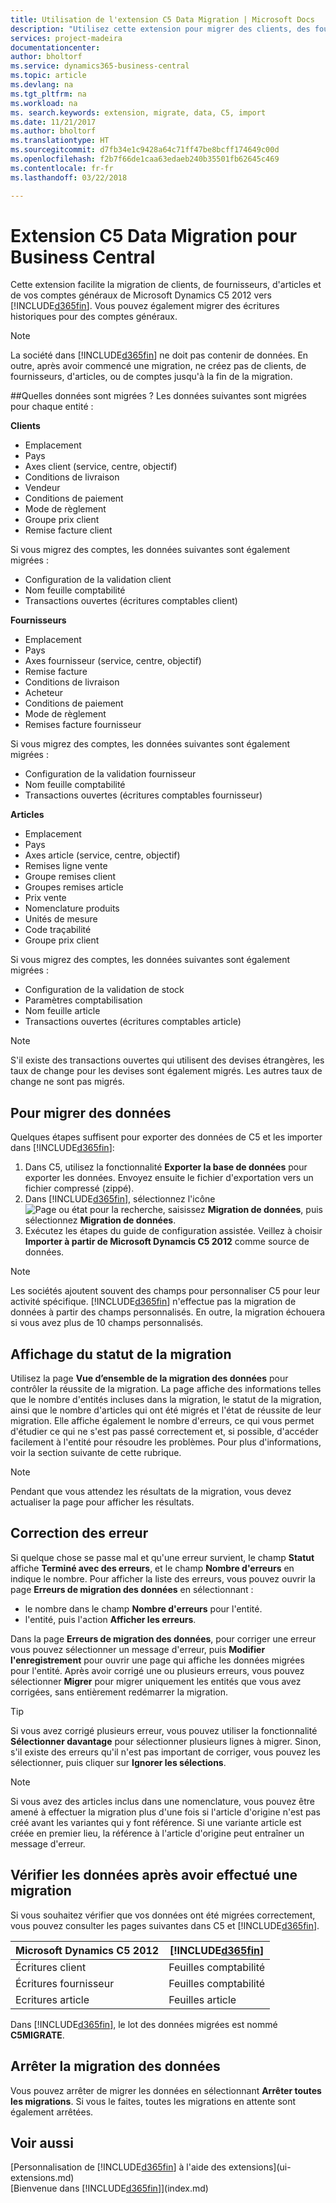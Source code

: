 ```yaml
---
title: Utilisation de l'extension C5 Data Migration | Microsoft Docs
description: "Utilisez cette extension pour migrer des clients, des fournisseurs, des articles et des comptes généraux de Microsoft Dynamics C5 2012 vers Financials."
services: project-madeira
documentationcenter: 
author: bholtorf
ms.service: dynamics365-business-central
ms.topic: article
ms.devlang: na
ms.tgt_pltfrm: na
ms.workload: na
ms. search.keywords: extension, migrate, data, C5, import
ms.date: 11/21/2017
ms.author: bholtorf
ms.translationtype: HT
ms.sourcegitcommit: d7fb34e1c9428a64c71ff47be8bcff174649c00d
ms.openlocfilehash: f2b7f66de1caa63edaeb240b35501fb62645c469
ms.contentlocale: fr-fr
ms.lasthandoff: 03/22/2018

---
```


# <a name="the-c5-data-migration-extension-for-business-central"></a>Extension C5 Data Migration pour Business Central
Cette extension facilite la migration de clients, de fournisseurs, d'articles et de vos comptes généraux de Microsoft Dynamics C5 2012 vers [!INCLUDE[d365fin](includes/d365fin_md.md)]. Vous pouvez également migrer des écritures historiques pour des comptes généraux.

> [!Note]
> La société dans [!INCLUDE[d365fin](includes/d365fin_md.md)] ne doit pas contenir de données. En outre, après avoir commencé une migration, ne créez pas de clients, de fournisseurs, d'articles, ou de comptes jusqu'à la fin de la migration.

##<a name="what-data-is-migrated"></a>Quelles données sont migrées ?
Les données suivantes sont migrées pour chaque entité :

**Clients**
* Emplacement
* Pays
* Axes client (service, centre, objectif)
* Conditions de livraison
* Vendeur
* Conditions de paiement
* Mode de règlement
* Groupe prix client
* Remise facture client

Si vous migrez des comptes, les données suivantes sont également migrées :

* Configuration de la validation client
* Nom feuille comptabilité
* Transactions ouvertes (écritures comptables client)

**Fournisseurs**
* Emplacement
* Pays
* Axes fournisseur (service, centre, objectif)
* Remise facture
* Conditions de livraison
* Acheteur
* Conditions de paiement
* Mode de règlement
* Remises facture fournisseur

Si vous migrez des comptes, les données suivantes sont également migrées :

* Configuration de la validation fournisseur
* Nom feuille comptabilité
* Transactions ouvertes (écritures comptables fournisseur)

**Articles**
* Emplacement
* Pays
* Axes article (service, centre, objectif)
* Remises ligne vente
* Groupe remises client
* Groupes remises article
* Prix vente
* Nomenclature produits
* Unités de mesure
* Code traçabilité
* Groupe prix client

Si vous migrez des comptes, les données suivantes sont également migrées :

* Configuration de la validation de stock
* Paramètres comptabilisation
* Nom feuille article
* Transactions ouvertes (écritures comptables article)

> [!Note]
> S'il existe des transactions ouvertes qui utilisent des devises étrangères, les taux de change pour les devises sont également migrés. Les autres taux de change ne sont pas migrés.

## <a name="to-migrate-data"></a>Pour migrer des données
Quelques étapes suffisent pour exporter des données de C5 et les importer dans [!INCLUDE[d365fin](includes/d365fin_md.md)]:  

1. Dans C5, utilisez la fonctionnalité **Exporter la base de données** pour exporter les données. Envoyez ensuite le fichier d'exportation vers un fichier compressé (zippé).  
2. Dans [!INCLUDE[d365fin](includes/d365fin_md.md)], sélectionnez l'icône ![Page ou état pour la recherche](media/ui-search/search_small.png "Icône Page ou état pour la recherche"), saisissez **Migration de données**, puis sélectionnez **Migration de données**.  
3. Exécutez les étapes du guide de configuration assistée. Veillez à choisir **Importer à partir de Microsoft Dynamcis C5 2012** comme source de données.  

> [!Note]
> Les sociétés ajoutent souvent des champs pour personnaliser C5 pour leur activité spécifique. [!INCLUDE[d365fin](includes/d365fin_md.md)] n'effectue pas la migration de données à partir des champs personnalisés. En outre, la migration échouera si vous avez plus de 10 champs personnalisés.

## <a name="viewing-the-status-of-the-migration"></a>Affichage du statut de la migration
Utilisez la page **Vue d’ensemble de la migration des données** pour contrôler la réussite de la migration. La page affiche des informations telles que le nombre d'entités incluses dans la migration, le statut de la migration, ainsi que le nombre d'articles qui ont été migrés et l'état de réussite de leur migration. Elle affiche également le nombre d'erreurs, ce qui vous permet d'étudier ce qui ne s'est pas passé correctement et, si possible, d'accéder facilement à l'entité pour résoudre les problèmes. Pour plus d'informations, voir la section suivante de cette rubrique.  

> [!Note]
> Pendant que vous attendez les résultats de la migration, vous devez actualiser la page pour afficher les résultats.

## <a name="correcting-errors"></a>Correction des erreur
Si quelque chose se passe mal et qu'une erreur survient, le champ **Statut** affiche **Terminé avec des erreurs**, et le champ **Nombre d'erreurs** en indique le nombre. Pour afficher la liste des erreurs, vous pouvez ouvrir la page **Erreurs de migration des données** en sélectionnant :  

* le nombre dans le champ **Nombre d'erreurs** pour l'entité.  
* l'entité, puis l'action **Afficher les erreurs**.  

Dans la page **Erreurs de migration des données**, pour corriger une erreur vous pouvez sélectionner un message d'erreur, puis **Modifier l'enregistrement** pour ouvrir une page qui affiche les données migrées pour l'entité. Après avoir corrigé une ou plusieurs erreurs, vous pouvez sélectionner **Migrer** pour migrer uniquement les entités que vous avez corrigées, sans entièrement redémarrer la migration.  

> [!Tip]
> Si vous avez corrigé plusieurs erreur, vous pouvez utiliser la fonctionnalité **Sélectionner davantage** pour sélectionner plusieurs lignes à migrer. Sinon, s'il existe des erreurs qu'il n'est pas important de corriger, vous pouvez les sélectionner, puis cliquer sur **Ignorer les sélections**.

> [!Note]
> Si vous avez des articles inclus dans une nomenclature, vous pouvez être amené à effectuer la migration plus d'une fois si l'article d'origine n'est pas créé avant les variantes qui y font référence. Si une variante article est créée en premier lieu, la référence à l'article d'origine peut entraîner un message d'erreur.  

## <a name="verifying-data-after-migrating"></a>Vérifier les données après avoir effectué une migration
Si vous souhaitez vérifier que vos données ont été migrées correctement, vous pouvez consulter les pages suivantes dans C5 et [!INCLUDE[d365fin](includes/d365fin_md.md)].

|Microsoft Dynamics C5 2012 | [!INCLUDE[d365fin](includes/d365fin_md.md)]|
|-----|-----|
|Écritures client| Feuilles comptabilité|
|Écritures fournisseur| Feuilles comptabilité|
|Ecritures article| Feuilles article|

Dans [!INCLUDE[d365fin](includes/d365fin_md.md)], le lot des données migrées est nommé **C5MIGRATE**.

## <a name="stopping-data-migration"></a>Arrêter la migration des données
Vous pouvez arrêter de migrer les données en sélectionnant **Arrêter toutes les migrations**. Si vous le faites, toutes les migrations en attente sont également arrêtées.

## <a name="see-also"></a>Voir aussi
[Personnalisation de [!INCLUDE[d365fin](includes/d365fin_md.md)] à l'aide des extensions](ui-extensions.md)  
[Bienvenue dans [!INCLUDE[d365fin](includes/d365fin_md.md)]](index.md)  

